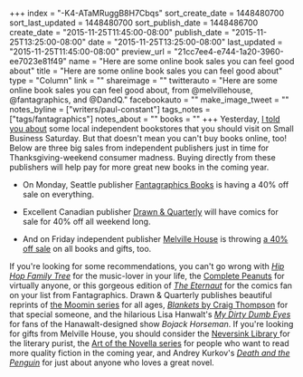 +++
index = "-K4-ATaMRuggB8H7Cbqs"
sort_create_date = 1448480700
sort_last_updated = 1448480700
sort_publish_date = 1448486700
create_date = "2015-11-25T11:45:00-08:00"
publish_date = "2015-11-25T13:25:00-08:00"
date = "2015-11-25T13:25:00-08:00"
last_updated = "2015-11-25T11:45:00-08:00"
preview_url = "21cc7ee4-e744-1a20-3960-ee7023e81f49"
name = "Here are some online book sales you can feel good about"
title = "Here are some online book sales you can feel good about"
type = "Column"
link = ""
shareimage = ""
twitterauto = "Here are some online book sales you can feel good about, from @melvillehouse, @fantagraphics, and @DandQ."
facebookauto = ""
make_image_tweet = ""
notes_byline = ["writers/paul-constant"]
tags_notes = ["tags/fantagraphics"]
notes_about = ""
books = ""
+++
Yesterday, [I told you about](http://seattlereviewofbooks.com/notes/2015/11/24/dont-forget-to-celebrate-small-business-saturday/) some local independent bookstores that you should visit on Small Business Saturday. But that doesn't mean you can't buy books online, too! Below are three big sales from independent publishers just in time for Thanksgiving-weekend consumer madness. Buying directly from these publishers will help pay for more great new books in the coming year.

* On Monday, Seattle publisher [Fantagraphics Books](http://fantagraphics.com/flog/cybermonday/) is having a 40% off sale on everything.

* Excellent Canadian publisher [Drawn & Quarterly](https://www.drawnandquarterly.com/blog/2015/11/dq-having-our-annual-sale-all-week-long) will have comics for sale for 40% off all weekend long.

* And on Friday independent publisher [Melville House](http://www.mhpbooks.com/books/) is throwing [a 40% off sale](https://twitter.com/melvillehouse/status/669542758785425408?lang=en) on all books and gifts, too.

If you're looking for some recommendations, you can't go wrong with [*Hip Hop Family Tree*](http://www.fantagraphics.com/hiphopbox1/) for the music-lover in your life, the [Complete Peanuts](http://www.fantagraphics.com/series/peanuts/) for virtually anyone, or this gorgeous edition of [*The Eternaut*](http://www.fantagraphics.com/eternaut/) for the comics fan on your list from Fantagraphics. Drawn & Quarterly publishes beautiful reprints of [the Moomin series](https://www.drawnandquarterly.com/who-will-comfort-toffle) for all ages, [*Blankets* by Craig Thompson](https://www.drawnandquarterly.com/shop?section=new_releases&book=blankets) for that special someone, and the hilarious Lisa Hanwalt's [*My Dirty Dumb Eyes*](https://www.drawnandquarterly.com/my-dirty-dumb-eyes) for fans of the Hanawalt-designed show *Bojack Horseman*. If you're looking for gifts from Melville House, you should consider the [Neversink Library  ](http://www.mhpbooks.com/series/the-neversink-library/) for the literary purist, the [Art of the Novella series](http://www.mhpbooks.com/series/the-art-of-the-novella/) for people who want to read more quality fiction in the coming year, and Andrey Kurkov's [*Death and the Penguin*](http://www.mhpbooks.com/books/death-and-the-penguin/) for just about anyone who loves a great novel. 